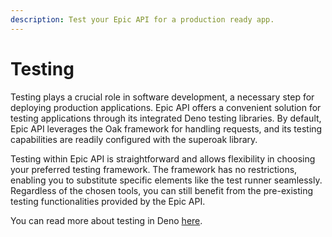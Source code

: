 ```yaml
---
description: Test your Epic API for a production ready app.
---
```


# Testing

Testing plays a crucial role in software development, a necessary step for deploying production applications. Epic API offers a convenient solution for testing applications through its integrated Deno testing libraries. By default, Epic API leverages the Oak framework for handling requests, and its testing capabilities are readily configured with the superoak library.

Testing within Epic API is straightforward and allows flexibility in choosing your preferred testing framework. The framework has no restrictions, enabling you to substitute specific elements like the test runner seamlessly. Regardless of the chosen tools, you can still benefit from the pre-existing testing functionalities provided by the Epic API.

You can read more about testing in Deno [here](https://deno.com/manual/basics/testing).
